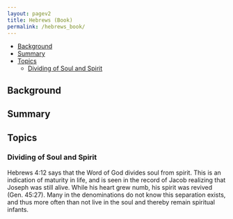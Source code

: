 ```yaml
---
layout: pagev2
title: Hebrews (Book)
permalink: /hebrews_book/
---
```

- [Background](#background)
- [Summary](#summary)
- [Topics](#topics)
  - [Dividing of Soul and Spirit](#dividing-of-soul-and-spirit)

## Background

## Summary

## Topics

### Dividing of Soul and Spirit

Hebrews 4:12 says that the Word of God divides soul from spirit. This is an indication of maturity in life, and is seen in the record of Jacob realizing that Joseph was still alive. While his heart grew numb, his spirit was revived (Gen. 45:27). Many in the denominations do not know this separation exists, and thus more often than not live in the soul and thereby remain spiritual infants. 